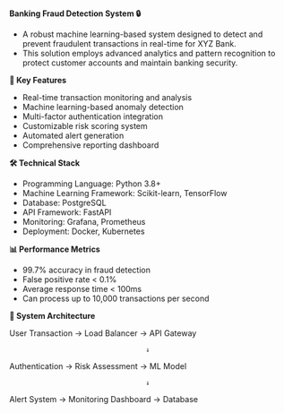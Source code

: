 **Banking Fraud Detection System 🔒**

* A robust machine learning-based system designed to detect and prevent fraudulent transactions in real-time for XYZ Bank.
* This solution employs advanced analytics and pattern recognition to protect customer accounts and maintain banking security.

**🎯 Key Features**

* Real-time transaction monitoring and analysis
* Machine learning-based anomaly detection
* Multi-factor authentication integration
* Customizable risk scoring system
* Automated alert generation
* Comprehensive reporting dashboard

**🛠 Technical Stack**

* Programming Language: Python 3.8+
* Machine Learning Framework: Scikit-learn, TensorFlow
* Database: PostgreSQL
* API Framework: FastAPI
* Monitoring: Grafana, Prometheus
* Deployment: Docker, Kubernetes

**📊 Performance Metrics**

* 99.7% accuracy in fraud detection
* False positive rate < 0.1%
* Average response time < 100ms
* Can process up to 10,000 transactions per second

**🔄 System Architecture**

User Transaction → Load Balancer → API Gateway

                                      ↓
                                      
Authentication → Risk Assessment → ML Model

                                      ↓
                                      
Alert System → Monitoring Dashboard → Database
